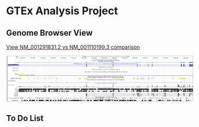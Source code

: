 # GTEx Analysis Project

## Genome Browser View
[View NM_001291831.2 vs NM_001110199.3 comparison](https://genome.ucsc.edu/cgi-bin/hgTracks?db=hg38&lastVirtModeType=default&lastVirtModeExtraState=&virtModeType=default&virtMode=0&nonVirtPosition=&position=chr7%3A76201896%2D76287287&hgsid=2369132133_GOBOb9rkAIsfjCaVFPbERIJ3E8en)

![Genome browser screenshot](https://github.com/michal7kw/SRF_SRRM3/blob/main/image.png)

## To Do List

